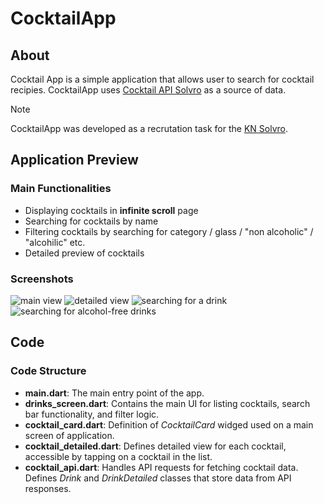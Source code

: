 # CocktailApp

## About

Cocktail App is a simple application that allows user to search for cocktail recipies. CocktailApp uses [Cocktail API Solvro](https://cocktails.solvro.pl/) as a source of data. 

> [!NOTE]
> CocktailApp was developed as a recrutation task for the [KN Solvro](https://solvro.pwr.edu.pl/).

## Application Preview

### Main Functionalities

- Displaying cocktails in **infinite scroll** page
- Searching for cocktails by name
- Filtering cocktails by searching for category / glass / "non alcoholic" / "alcohilic" etc.
- Detailed preview of cocktails

### Screenshots

![main view](https://i.postimg.cc/FFfW7fnS/Simulator-Screenshot-i-Phone-16-Pro-2024-10-28-at-09-36-53.png)
![detailed view](https://i.postimg.cc/qB9mnk95/Simulator-Screenshot-i-Phone-16-Pro-2024-10-28-at-09-37-20.png)
![searching for a drink](https://i.postimg.cc/2yRZj85s/Simulator-Screenshot-i-Phone-16-Pro-2024-10-28-at-10-21-49.png)
![searching for alcohol-free drinks](https://i.postimg.cc/TYdZh2gv/Simulator-Screenshot-i-Phone-16-Pro-2024-10-28-at-10-11-21.png)


## Code

### Code Structure

* **main.dart**: The main entry point of the app.
* **drinks_screen.dart**: Contains the main UI for listing cocktails, search bar functionality, and filter logic.
* **cocktail_card.dart**: Definition of *CocktailCard* widged used on a main screen of application.
* **cocktail_detailed.dart**: Defines detailed view for each cocktail, accessible by tapping on a cocktail in the list.
* **cocktail_api.dart**: Handles API requests for fetching cocktail data. Defines *Drink* and *DrinkDetailed* classes that store data from API responses.
